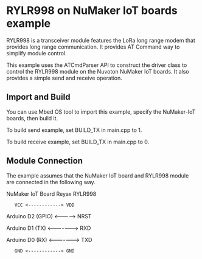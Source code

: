 # RYLR998 on NuMaker IoT boards example

RYLR998 is a transceiver module features the LoRa long range modem that provides long range communication. It provides AT Command way to simplify module control.

This example uses the ATCmdParser API to construct the driver class to control the RYLR998 module on the Nuvoton NuMaker IoT boards. It also provides a simple send and receive operation.

## Import and Build
You can use Mbed OS tool to import this example, specify the NuMaker-IoT boards, then build it.

To build send example, set BUILD_TX in main.cpp to 1.

To build receive example, set BUILD_TX in main.cpp to 0.

## Module Connection
The example assumes that the NuMaker IoT board and RYLR998 module are connected in the following way.

NuMaker IoT Board        Reyax RYLR998

       VCC <------------> VDD

Arduino D2 (GPIO) <-----> NRST

Arduino D1 (TX) <-------> RXD

Arduino D0 (RX) <-------> TXD

       GND <------------> GND 

